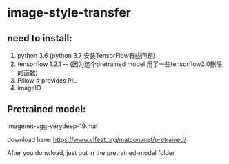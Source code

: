 # image-style-transfer
## need to install:

1. python 3.6 (python 3.7 安装TensorFlow有些问题)
2. tensorflow 1.2.1 -- (因为这个pretrained model 用了一些tensorflow2.0删除的函数)
3. Pillow  # provides PIL
4. imageIO

## Pretrained model: 

imagenet-vgg-verydeep-19.mat

download here: https://www.vlfeat.org/matconvnet/pretrained/

After you donwload, just put in the pretrained-model folder
